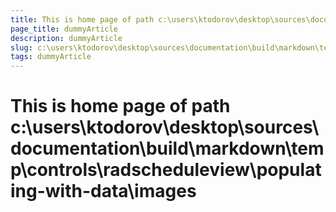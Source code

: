 ```yaml
---
title: This is home page of path c:\users\ktodorov\desktop\sources\documentation\build\markdown\temp\controls\radscheduleview\populating-with-data\images
page_title: dummyArticle
description: dummyArticle
slug: c:\users\ktodorov\desktop\sources\documentation\build\markdown\temp\controls\radscheduleview\populating-with-data\images
tags: dummyArticle
---
```

# This is home page of path c:\users\ktodorov\desktop\sources\documentation\build\markdown\temp\controls\radscheduleview\populating-with-data\images
